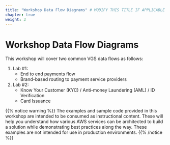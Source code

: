```yaml
---
title: "Workshop Data Flow Diagrams" # MODIFY THIS TITLE IF APPLICABLE
chapter: true
weight: 3
---
```


# Workshop Data Flow Diagrams <!-- MODIFY THIS HEADING -->

This workshop will cover two common VGS data flows as follows:

1) Lab #1:  
	* End to end payments flow  
	* Brand-based routing to payment service providers 
2) Lab #2:  
	* Know Your Customer (KYC) / Anti-money Laundering (AML) / ID Verification  
	* Card Issuance


{{% notice warning %}}
The examples and sample code provided in this workshop are intended to be consumed as instructional content. These will help you understand how various AWS services can be architected to build a solution while demonstrating best practices along the way. These examples are not intended for use in production environments.
{{% /notice %}}
